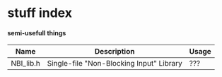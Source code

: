 # stuff index


#### semi-usefull things
Name | Description | Usage
---- | ----------- | -----
NBI_lib.h | Single-file "Non-Blocking Input" Library | ???

